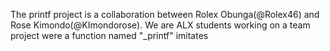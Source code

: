 The printf project is a collaboration between Rolex Obunga(@Rolex46) and Rose Kimondo(@KImondorose). We are ALX students working on a team project were a function named "_printf" imitates
